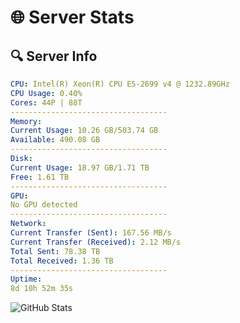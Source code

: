 # 🌐 Server Stats
## 🔍 Server Info
```yaml
CPU: Intel(R) Xeon(R) CPU E5-2699 v4 @ 1232.89GHz
CPU Usage: 0.40%
Cores: 44P | 88T
-----------------------------------
Memory:
Current Usage: 10.26 GB/503.74 GB
Available: 490.08 GB
-----------------------------------
Disk:
Current Usage: 18.97 GB/1.71 TB
Free: 1.61 TB
-----------------------------------
GPU:
No GPU detected
-----------------------------------
Network:
Current Transfer (Sent): 167.56 MB/s
Current Transfer (Received): 2.12 MB/s
Total Sent: 78.38 TB
Total Received: 1.36 TB
-----------------------------------
Uptime:
8d 10h 52m 35s
```
![GitHub Stats](https://img.shields.io/badge/Updated-2025-02-16_09:35:53-blue)